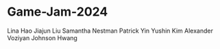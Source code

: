 # Game-Jam-2024
 Lina Hao
 Jiajun Liu
 Samantha Nestman
 Patrick Yin
 Yushin Kim
 Alexander Voziyan
 Johnson Hwang


